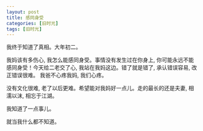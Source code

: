 ```yaml
---
layout: post
title: 感同身受
categories: [旧时光]
tags: [旧时光]
---
```

我终于知道了真相。大年初二。

我妈该有多伤心, 我怎么能感同身受。事情没有发生过在你身上, 你可能永远不能感同身受！今天给二老交了心, 我站在我妈这边。错了就是错了, 承认错误容易, 改正错误很难。 我爸不心疼我妈, 我们心疼。

没有文化很难, 老了以后更难。希望能对我妈好一点儿。走的最长的还是夫妻, 相濡以沫, 相忘于江湖。

我知道了一点事儿。

就当我什么都不知道。


